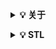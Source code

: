 <b><details><summary>💡 关于</summary></b>

📚 本仓库是面向 C/C++ 技术方向校招求职者、初学者的基础知识总结，包括语言、程序库、数据结构、算法、系统、网络、链接装载库等知识及面试经验、招聘、内推等信息。

📘 Summary 页面是目录收起，📖 Details 页面是全文展开，适用于不同场景和阅读习惯。

📄 保存为 PDF 方式：使用 Chrome 浏览器打开 <a href="https://github.com/huihut/interview/blob/master/README_Details.md">📖 Details</a> 页面，右键 - 打印 - 选择目标打印机是另存为PDF - 保存（[打印预览.png](images/打印预览.png)）

💡 右侧目录支持方式：[语雀的镜像仓库](https://www.yuque.com/huihut/interview/readme)、[Github + TOC 导航](https://github.com/jawil/GayHub)（[TOC预览.png](images/TOC预览.png)）

🙏 仓库内容如有错误或改进欢迎 issue 或 pr，建议或讨论可在 [#12](https://github.com/huihut/interview/issues/12) 提出。由于本人水平有限，仓库中的知识点有来自本人原创、读书笔记、书籍、博文等，非原创均已标明出处，如有遗漏，请 issue 提出。本仓库遵循 CC BY-NC-SA 4.0 协议，转载请注明出处。

</details>

<b><details><summary>💡 STL</summary></b>
## 1. STL中的map详解

C＋＋中有很多中[key-value](https://www.cnblogs.com/xiaoniu-666/p/9492967.html)形式的容器，map／hash_map／unordered_map／vector_map.

map使用红黑树实现.查找时间在O(lg(n))-O(2*log(n))之间，构建map花费的时间比较长，因而，map使用于那种插入和查询混合的情况。

hash_map，STL中的实现叫做**unordered_map**, hash_map的查找速度比map要快，因为hash_map的查找速度与数据量大小无关，属于常数级别。

</details>
